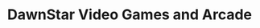 ---
title: "DawnStar Video Games and Arcade"
url: /richmond/dawnstar-video-games-and-arcade/
shop: Videospiele
---